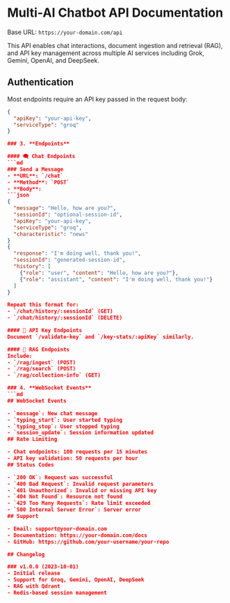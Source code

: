 # Multi-AI Chatbot API Documentation

Base URL: `https://your-domain.com/api`

This API enables chat interactions, document ingestion and retrieval (RAG), and API key management across multiple AI services including Grok, Gemini, OpenAI, and DeepSeek.
## Authentication

Most endpoints require an API key passed in the request body:
```json
{
  "apiKey": "your-api-key",
  "serviceType": "groq"
}

### 3. **Endpoints**

#### 🗨️ Chat Endpoints
```md
### Send a Message
- **URL**: `/chat`
- **Method**: `POST`
- **Body**:
```json
{
  "message": "Hello, how are you?",
  "sessionId": "optional-session-id",
  "apiKey": "your-api-key",
  "serviceType": "groq",
  "characteristic": "news"
}
{
  "response": "I'm doing well, thank you!",
  "sessionId": "generated-session-id",
  "history": [
    {"role": "user", "content": "Hello, how are you?"},
    {"role": "assistant", "content": "I'm doing well, thank you!"}
  ]
}

Repeat this format for:
- `/chat/history/:sessionId` (GET)
- `/chat/history/:sessionId` (DELETE)

#### 🔑 API Key Endpoints
Document `/validate-key` and `/key-stats/:apiKey` similarly.

#### 📄 RAG Endpoints
Include:
- `/rag/ingest` (POST)
- `/rag/search` (POST)
- `/rag/collection-info` (GET)

### 4. **WebSocket Events**
```md
## WebSocket Events

- `message`: New chat message
- `typing_start`: User started typing
- `typing_stop`: User stopped typing
- `session_update`: Session information updated
## Rate Limiting

- Chat endpoints: 100 requests per 15 minutes
- API key validation: 50 requests per hour
## Status Codes

- `200 OK`: Request was successful
- `400 Bad Request`: Invalid request parameters
- `401 Unauthorized`: Invalid or missing API key
- `404 Not Found`: Resource not found
- `429 Too Many Requests`: Rate limit exceeded
- `500 Internal Server Error`: Server error
## Support

- Email: support@your-domain.com
- Documentation: https://your-domain.com/docs
- GitHub: https://github.com/your-username/your-repo

## Changelog

### v1.0.0 (2023-10-01)
- Initial release
- Support for Groq, Gemini, OpenAI, DeepSeek
- RAG with Qdrant
- Redis-based session management